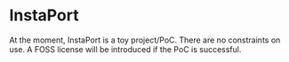 # InstaPort

At the moment, InstaPort is a toy project/PoC. There are no constraints on use.
A FOSS license will be introduced if the PoC is successful.
